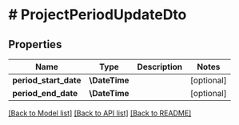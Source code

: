 # # ProjectPeriodUpdateDto

## Properties

Name | Type | Description | Notes
------------ | ------------- | ------------- | -------------
**period_start_date** | **\DateTime** |  | [optional]
**period_end_date** | **\DateTime** |  | [optional]

[[Back to Model list]](../../README.md#models) [[Back to API list]](../../README.md#endpoints) [[Back to README]](../../README.md)
